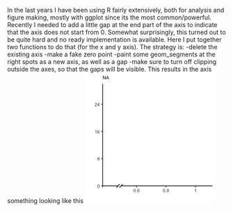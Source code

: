 In the last years I have been using R fairly extensively, both for analysis and figure making, mostly with ggplot since its the most common/powerful.
Recently I needed to add a little gap at the end part of the axis to indicate that the axis does not start from 0.
Somewhat surprisingly, this turned out to be quite hard and no ready implementation is available.
Here I put together two functions to do that (for the x and y axis). 
The strategy is:
-delete the existing axis
-make a fake zero point
-paint some geom_segments at the right spots as a new axis, as well as a gap
-make sure to turn off clipping outside the axes, so that the gaps will be visible.
This results in the axis something looking like this
![alt text](https://github.com/npriov/Axes_gaps_ggplot/blob/master/gaps_ax.png?raw=true)

